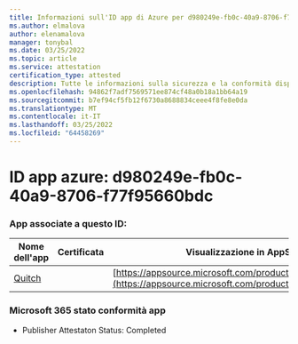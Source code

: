 ```yaml
---
title: Informazioni sull'ID app di Azure per d980249e-fb0c-40a9-8706-f77f95660bdc
ms.author: elmalova
author: elenamalova
manager: tonybal
ms.date: 03/25/2022
ms.topic: article
ms.service: attestation
certification_type: attested
description: Tutte le informazioni sulla sicurezza e la conformità disponibili per d980249e-fb0c-40a9-8706-f77f95660bdc.
ms.openlocfilehash: 94862f7adf7569571ee874cf48a0b18a1bb64a19
ms.sourcegitcommit: b7ef94cf5fb12f6730a8688834ceee4f8fe8e0da
ms.translationtype: MT
ms.contentlocale: it-IT
ms.lasthandoff: 03/25/2022
ms.locfileid: "64458269"
---
```

# <a name="azure-app-id-d980249e-fb0c-40a9-8706-f77f95660bdc"></a>ID app azure: d980249e-fb0c-40a9-8706-f77f95660bdc


### <a name="apps-associated-with-this-id"></a>App associate a questo ID:
| **Nome dell'app** | **Certificata** | **Visualizzazione in AppSource** |
|--------------|---------------|-----------------------|
| [Quitch](../forward/WA200003683.md) |  | [https://appsource.microsoft.com/product/office/WA200003683](https://appsource.microsoft.com/product/office/WA200003683) |

### <a name="microsoft-365-app-compliance-status"></a>Microsoft 365 stato conformità app
- Publisher Attestaton Status: Completed

